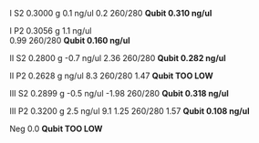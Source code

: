 I S2
	 0.3000 g
	0.1 ng/ul
	0.2 260/280
	**Qubit 0.310 ng/ul**

I P2
	 0.3056 g
	1.1 ng/ul  
	0.99 260/280 
	**Qubit 0.160 ng/ul**
	
II S2
	 0.2800 g
	-0.7 ng/ul
	2.36 260/280
	**Qubit 0.282 ng/ul**
	
II P2
	 0.2628 g
	ng/ul 8.3
	260/280 1.47
	**Qubit TOO LOW**
	
III S2
	 0.2899 g
	-0.5 ng/ul
	-1.98 260/280
	**Qubit 0.318 ng/ul**
	
III P2
	 0.3200 g
	2.5 ng/ul 
	9.1 
	1.25 260/280 
	1.57
	**Qubit 0.108 ng/ul**
	
Neg
0.0 
**Qubit TOO LOW**